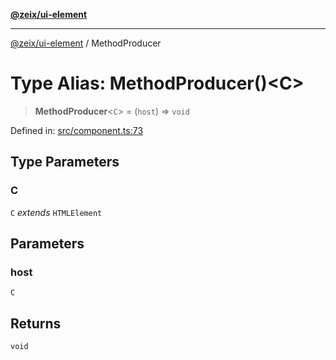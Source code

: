 [**@zeix/ui-element**](../README.md)

***

[@zeix/ui-element](../globals.md) / MethodProducer

# Type Alias: MethodProducer()\<C\>

> **MethodProducer**\<`C`\> = (`host`) => `void`

Defined in: [src/component.ts:73](https://github.com/zeixcom/ui-element/blob/fbfc14f2b364007b204dfef842cb4c272bdfad41/src/component.ts#L73)

## Type Parameters

### C

`C` *extends* `HTMLElement`

## Parameters

### host

`C`

## Returns

`void`
